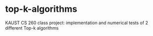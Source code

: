 # top-k-algorithms
KAUST CS 260 class project: implementation and numerical tests of 2 different Top-k algorithms
